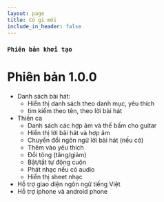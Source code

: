 ```yaml
---
layout: page
title: Có gì mới
include_in_header: false
---
```


### `Phiên bản khởi tạo`
# **Phiên bản 1.0.0**
- Danh sách bài hát:
   - Hiển thị danh sách theo danh mục, yêu thích
   - tìm kiếm theo tên, theo lời bài hát
- Thiền ca 
   - Danh sách các hợp âm và thế bấm cho guitar
   - Hiển thị lời bài hát và hợp âm
   - Chuyển đổi ngôn ngữ lời bài hát (nếu có)
   - Thêm vào yêu thích
   - Đổi tông (tăng/giảm)
   - Bật/tắt tự động cuộn
   - Phát nhạc nếu có audio
   - Hiển thị sheet nhạc
- Hỗ trợ giao diện ngôn ngữ tiếng Việt
- Hỗ trợ iphone và android phone
<br>
